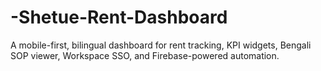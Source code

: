 # -Shetue-Rent-Dashboard
A mobile-first, bilingual dashboard for rent tracking, KPI widgets, Bengali SOP viewer, Workspace SSO, and Firebase-powered automation.
